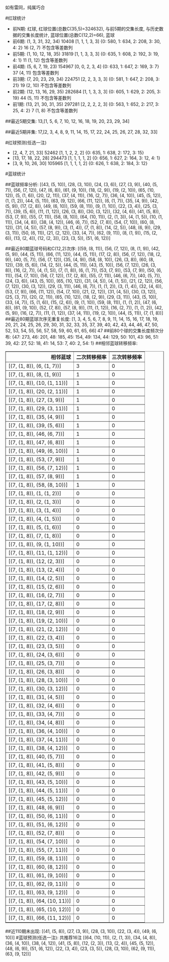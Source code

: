 <!-- 
.. title: 大乐透16139期(2016-11-26)数据分析报告
.. slug: dlott-16139-2016-11-26-report
.. date: 2016-11-27 08:00:00 UTC+08:00
.. tags: Lottery
.. link: 
.. description: 
.. type: text
-->

如有雷同，纯属巧合

<!-- TEASER_END-->

#红球统计

- 前N期: 红球, 红球位置(总数C(35,5)=324632), 与前5期的交集长度, 与历史数据的交集长度统计, 蓝球位置(总数C(12,2)=66), 蓝球
- 前6期: (1, 3, 31, 32, 34) 10408 [1, 1, 1, 3, 3] {0: 580, 1: 634, 2: 208, 3: 30, 4: 2} 16 (2, 7) 不包含等差数列
- 前5期: (1, 10, 12, 18, 35) 31819 [1, 1, 3, 3, 3] {0: 635, 1: 608, 2: 192, 3: 19, 4: 1} 11 (1, 12) 包含等差数列
- 前4期: (5, 6, 7, 19, 23) 154967 [0, 0, 2, 3, 4] {0: 633, 1: 647, 2: 169, 3: 7} 37 (4, 11) 包含等差数列
- 前3期: (7, 20, 23, 29, 34) 224751 [2, 2, 3, 3, 3] {0: 581, 1: 647, 2: 208, 3: 21} 19 (2, 10) 不包含等差数列
- 前2期: (12, 13, 16, 29, 35) 282684 [1, 1, 3, 3, 3] {0: 605, 1: 629, 2: 205, 3: 19} 44 (5, 11) 不包含等差数列
- 前1期: (13, 21, 30, 31, 35) 297281 [2, 2, 2, 2, 3] {0: 563, 1: 652, 2: 217, 3: 25, 4: 2} 7 (1, 8) 不包含等差数列

##最近5期交集:
13,[1, 5, 6, 7, 10, 12, 16, 18, 19, 20, 23, 29, 34]

##最近5期并集:
17,[2, 3, 4, 8, 9, 11, 14, 15, 17, 22, 24, 25, 26, 27, 28, 32, 33]

#红球预测(任选一注)

- [2, 4, 7, 21, 33] 52462 [1, 1, 2, 2, 2] {0: 635, 1: 638, 2: 172, 3: 15}
- [13, 17, 18, 22, 28] 294473 [1, 1, 1, 1, 2] {0: 656, 1: 627, 2: 164, 3: 12, 4: 1}
- [3, 9, 10, 26, 30] 105965 [1, 1, 1, 1, 2] {0: 626, 1: 638, 2: 184, 3: 12}

#蓝球统计

##蓝球频率分析:
[(43, (5, 10)), (28, (3, 10)), (24, (3, 6)), (27, (3, 9)), (40, (5, 7)), (56, (7, 12)), (47, (6, 8)), (61, (9, 10)), (18, (2, 9)), (19, (2, 10)), (65, (10, 12)), (5, (1, 6)), (20, (2, 11)), (37, (4, 11)), (16, (2, 7)), (36, (4, 10)), (45, (5, 12)), (1, (1, 2)), (44, (5, 11)), (63, (9, 12)), (66, (11, 12)), (6, (1, 7)), (35, (4, 9)), (42, (5, 9)), (17, (2, 8)), (49, (6, 10)), (59, (8, 11)), (9, (1, 10)), (22, (3, 4)), (25, (3, 7)), (39, (5, 6)), (11, (1, 12)), (26, (3, 8)), (30, (3, 12)), (32, (4, 6)), (41, (5, 8)), (53, (7, 9)), (55, (7, 11)), (58, (8, 10)), (64, (10, 11)), (2, (1, 3)), (4, (1, 5)), (10, (1, 11)), (34, (4, 8)), (38, (4, 12)), (46, (6, 7)), (52, (7, 8)), (54, (7, 10)), (60, (8, 12)), (31, (4, 5)), (57, (8, 9)), (3, (1, 4)), (7, (1, 8)), (14, (2, 5)), (48, (6, 9)), (29, (3, 11)), (50, (6, 11)), (21, (2, 12)), (33, (4, 7)), (62, (9, 11)), (8, (1, 9)), (15, (2, 6)), (13, (2, 4)), (12, (2, 3)), (23, (3, 5)), (51, (6, 12))]

##最近80期蓝球号码和C(12,2)次序:
 [(59, (8, 11)), (56, (7, 12)), (8, (1, 9)), (42, (5, 9)), (44, (5, 11)), (66, (11, 12)), (44, (5, 11)), (17, (2, 8)), (56, (7, 12)), (18, (2, 9)), (40, (5, 7)), (56, (7, 12)), (35, (4, 9)), (58, (8, 10)), (26, (3, 8)), (60, (8, 12)), (39, (5, 6)), (14, (2, 5)), (44, (5, 11)), (43, (5, 10)), (56, (7, 12)), (26, (3, 8)), (16, (2, 7)), (4, (1, 5)), (7, (1, 8)), (6, (1, 7)), (53, (7, 9)), (53, (7, 9)), (50, (6, 11)), (54, (7, 10)), (56, (7, 12)), (17, (2, 8)), (55, (7, 11)), (46, (6, 7)), (40, (5, 7)), (24, (3, 6)), (43, (5, 10)), (65, (10, 12)), (31, (4, 5)), (4, (1, 5)), (21, (2, 12)), (56, (7, 12)), (30, (3, 12)), (29, (3, 11)), (46, (6, 7)), (1, (1, 2)), (3, (1, 4)), (32, (4, 6)), (53, (7, 9)), (66, (11, 12)), (54, (7, 10)), (21, (2, 12)), (31, (4, 5)), (30, (3, 12)), (25, (3, 7)), (20, (2, 11)), (65, (10, 12)), (18, (2, 9)), (29, (3, 11)), (43, (5, 10)), (33, (4, 7)), (5, (1, 6)), (15, (2, 6)), (9, (1, 10)), (59, (8, 11)), (1, (1, 2)), (47, (6, 8)), (61, (9, 10)), (52, (7, 8)), (57, (8, 9)), (11, (1, 12)), (16, (2, 7)), (1, (1, 2)), (42, (5, 9)), (16, (2, 7)), (11, (1, 12)), (37, (4, 11)), (19, (2, 10)), (44, (5, 11)), (7, (1, 8))]
##最近80期蓝球次序无重复长度:
 [1, 3, 4, 5, 6, 7, 8, 9, 11, 14, 15, 16, 17, 18, 19, 20, 21, 24, 25, 26, 29, 30, 31, 32, 33, 35, 37, 39, 40, 42, 43, 44, 46, 47, 50, 52, 53, 54, 55, 56, 57, 58, 59, 60, 61, 65, 66] 47
##前80个球的交集长度频次分布:
{47: 273, 46: 201, 48: 185, 45: 154, 49: 134, 44: 129, 50: 101, 43: 96, 51: 39, 42: 27, 52: 18, 41: 14, 53: 7, 40: 2, 54: 1}
##相邻蓝球转移频率:
 <table border="1" class="table table-striped dataframe">
  <thead>
    <tr style="text-align: right;">
      <th>相邻蓝球</th>
      <th>二次转移频率</th>
      <th>三次转移频率</th>
    </tr>
  </thead>
  <tbody>
    <tr>
      <td>[(7, (1, 8)), (6, (1, 7))]</td>
      <td>3</td>
      <td>0</td>
    </tr>
    <tr>
      <td>[(7, (1, 8)), (8, (1, 9))]</td>
      <td>1</td>
      <td>0</td>
    </tr>
    <tr>
      <td>[(7, (1, 8)), (10, (1, 11))]</td>
      <td>1</td>
      <td>0</td>
    </tr>
    <tr>
      <td>[(7, (1, 8)), (20, (2, 11))]</td>
      <td>1</td>
      <td>0</td>
    </tr>
    <tr>
      <td>[(7, (1, 8)), (27, (3, 9))]</td>
      <td>1</td>
      <td>0</td>
    </tr>
    <tr>
      <td>[(7, (1, 8)), (29, (3, 11))]</td>
      <td>1</td>
      <td>0</td>
    </tr>
    <tr>
      <td>[(7, (1, 8)), (35, (4, 9))]</td>
      <td>1</td>
      <td>0</td>
    </tr>
    <tr>
      <td>[(7, (1, 8)), (39, (5, 6))]</td>
      <td>1</td>
      <td>0</td>
    </tr>
    <tr>
      <td>[(7, (1, 8)), (46, (6, 7))]</td>
      <td>1</td>
      <td>0</td>
    </tr>
    <tr>
      <td>[(7, (1, 8)), (47, (6, 8))]</td>
      <td>1</td>
      <td>0</td>
    </tr>
    <tr>
      <td>[(7, (1, 8)), (49, (6, 10))]</td>
      <td>1</td>
      <td>0</td>
    </tr>
    <tr>
      <td>[(7, (1, 8)), (53, (7, 9))]</td>
      <td>1</td>
      <td>0</td>
    </tr>
    <tr>
      <td>[(7, (1, 8)), (56, (7, 12))]</td>
      <td>1</td>
      <td>0</td>
    </tr>
    <tr>
      <td>[(7, (1, 8)), (57, (8, 9))]</td>
      <td>1</td>
      <td>0</td>
    </tr>
    <tr>
      <td>[(7, (1, 8)), (58, (8, 10))]</td>
      <td>1</td>
      <td>0</td>
    </tr>
    <tr>
      <td>[(7, (1, 8)), (1, (1, 2))]</td>
      <td>0</td>
      <td>0</td>
    </tr>
    <tr>
      <td>[(7, (1, 8)), (2, (1, 3))]</td>
      <td>0</td>
      <td>0</td>
    </tr>
    <tr>
      <td>[(7, (1, 8)), (3, (1, 4))]</td>
      <td>0</td>
      <td>0</td>
    </tr>
    <tr>
      <td>[(7, (1, 8)), (4, (1, 5))]</td>
      <td>0</td>
      <td>0</td>
    </tr>
    <tr>
      <td>[(7, (1, 8)), (5, (1, 6))]</td>
      <td>0</td>
      <td>0</td>
    </tr>
    <tr>
      <td>[(7, (1, 8)), (7, (1, 8))]</td>
      <td>0</td>
      <td>0</td>
    </tr>
    <tr>
      <td>[(7, (1, 8)), (9, (1, 10))]</td>
      <td>0</td>
      <td>0</td>
    </tr>
    <tr>
      <td>[(7, (1, 8)), (11, (1, 12))]</td>
      <td>0</td>
      <td>0</td>
    </tr>
    <tr>
      <td>[(7, (1, 8)), (12, (2, 3))]</td>
      <td>0</td>
      <td>0</td>
    </tr>
    <tr>
      <td>[(7, (1, 8)), (13, (2, 4))]</td>
      <td>0</td>
      <td>0</td>
    </tr>
    <tr>
      <td>[(7, (1, 8)), (14, (2, 5))]</td>
      <td>0</td>
      <td>0</td>
    </tr>
    <tr>
      <td>[(7, (1, 8)), (15, (2, 6))]</td>
      <td>0</td>
      <td>0</td>
    </tr>
    <tr>
      <td>[(7, (1, 8)), (16, (2, 7))]</td>
      <td>0</td>
      <td>0</td>
    </tr>
    <tr>
      <td>[(7, (1, 8)), (17, (2, 8))]</td>
      <td>0</td>
      <td>0</td>
    </tr>
    <tr>
      <td>[(7, (1, 8)), (18, (2, 9))]</td>
      <td>0</td>
      <td>0</td>
    </tr>
    <tr>
      <td>[(7, (1, 8)), (19, (2, 10))]</td>
      <td>0</td>
      <td>0</td>
    </tr>
    <tr>
      <td>[(7, (1, 8)), (21, (2, 12))]</td>
      <td>0</td>
      <td>0</td>
    </tr>
    <tr>
      <td>[(7, (1, 8)), (22, (3, 4))]</td>
      <td>0</td>
      <td>0</td>
    </tr>
    <tr>
      <td>[(7, (1, 8)), (23, (3, 5))]</td>
      <td>0</td>
      <td>0</td>
    </tr>
    <tr>
      <td>[(7, (1, 8)), (24, (3, 6))]</td>
      <td>0</td>
      <td>0</td>
    </tr>
    <tr>
      <td>[(7, (1, 8)), (25, (3, 7))]</td>
      <td>0</td>
      <td>0</td>
    </tr>
    <tr>
      <td>[(7, (1, 8)), (26, (3, 8))]</td>
      <td>0</td>
      <td>0</td>
    </tr>
    <tr>
      <td>[(7, (1, 8)), (28, (3, 10))]</td>
      <td>0</td>
      <td>0</td>
    </tr>
    <tr>
      <td>[(7, (1, 8)), (30, (3, 12))]</td>
      <td>0</td>
      <td>0</td>
    </tr>
    <tr>
      <td>[(7, (1, 8)), (31, (4, 5))]</td>
      <td>0</td>
      <td>0</td>
    </tr>
    <tr>
      <td>[(7, (1, 8)), (32, (4, 6))]</td>
      <td>0</td>
      <td>0</td>
    </tr>
    <tr>
      <td>[(7, (1, 8)), (33, (4, 7))]</td>
      <td>0</td>
      <td>0</td>
    </tr>
    <tr>
      <td>[(7, (1, 8)), (34, (4, 8))]</td>
      <td>0</td>
      <td>0</td>
    </tr>
    <tr>
      <td>[(7, (1, 8)), (36, (4, 10))]</td>
      <td>0</td>
      <td>0</td>
    </tr>
    <tr>
      <td>[(7, (1, 8)), (37, (4, 11))]</td>
      <td>0</td>
      <td>0</td>
    </tr>
    <tr>
      <td>[(7, (1, 8)), (38, (4, 12))]</td>
      <td>0</td>
      <td>0</td>
    </tr>
    <tr>
      <td>[(7, (1, 8)), (40, (5, 7))]</td>
      <td>0</td>
      <td>0</td>
    </tr>
    <tr>
      <td>[(7, (1, 8)), (41, (5, 8))]</td>
      <td>0</td>
      <td>0</td>
    </tr>
    <tr>
      <td>[(7, (1, 8)), (42, (5, 9))]</td>
      <td>0</td>
      <td>0</td>
    </tr>
    <tr>
      <td>[(7, (1, 8)), (43, (5, 10))]</td>
      <td>0</td>
      <td>0</td>
    </tr>
    <tr>
      <td>[(7, (1, 8)), (44, (5, 11))]</td>
      <td>0</td>
      <td>0</td>
    </tr>
    <tr>
      <td>[(7, (1, 8)), (45, (5, 12))]</td>
      <td>0</td>
      <td>0</td>
    </tr>
    <tr>
      <td>[(7, (1, 8)), (48, (6, 9))]</td>
      <td>0</td>
      <td>0</td>
    </tr>
    <tr>
      <td>[(7, (1, 8)), (50, (6, 11))]</td>
      <td>0</td>
      <td>0</td>
    </tr>
    <tr>
      <td>[(7, (1, 8)), (51, (6, 12))]</td>
      <td>0</td>
      <td>0</td>
    </tr>
    <tr>
      <td>[(7, (1, 8)), (52, (7, 8))]</td>
      <td>0</td>
      <td>0</td>
    </tr>
    <tr>
      <td>[(7, (1, 8)), (54, (7, 10))]</td>
      <td>0</td>
      <td>0</td>
    </tr>
    <tr>
      <td>[(7, (1, 8)), (55, (7, 11))]</td>
      <td>0</td>
      <td>0</td>
    </tr>
    <tr>
      <td>[(7, (1, 8)), (59, (8, 11))]</td>
      <td>0</td>
      <td>0</td>
    </tr>
    <tr>
      <td>[(7, (1, 8)), (60, (8, 12))]</td>
      <td>0</td>
      <td>0</td>
    </tr>
    <tr>
      <td>[(7, (1, 8)), (61, (9, 10))]</td>
      <td>0</td>
      <td>0</td>
    </tr>
    <tr>
      <td>[(7, (1, 8)), (62, (9, 11))]</td>
      <td>0</td>
      <td>0</td>
    </tr>
    <tr>
      <td>[(7, (1, 8)), (63, (9, 12))]</td>
      <td>0</td>
      <td>0</td>
    </tr>
    <tr>
      <td>[(7, (1, 8)), (64, (10, 11))]</td>
      <td>0</td>
      <td>0</td>
    </tr>
    <tr>
      <td>[(7, (1, 8)), (65, (10, 12))]</td>
      <td>0</td>
      <td>0</td>
    </tr>
    <tr>
      <td>[(7, (1, 8)), (66, (11, 12))]</td>
      <td>0</td>
      <td>0</td>
    </tr>
  </tbody>
</table>
##近110期未出现:
 [(41, (5, 8)), (27, (3, 9)), (28, (3, 10)), (22, (3, 4)), (49, (6, 10))]
#蓝球预测(任选一注):
共推荐16注
 [(64, (10, 11)), (2, (1, 3)), (34, (4, 8)), (36, (4, 10)), (38, (4, 12)), (41, (5, 8)), (12, (2, 3)), (13, (2, 4)), (45, (5, 12)), (48, (6, 9)), (51, (6, 12)), (22, (3, 4)), (23, (3, 5)), (28, (3, 10)), (62, (9, 11)), (63, (9, 12))]


